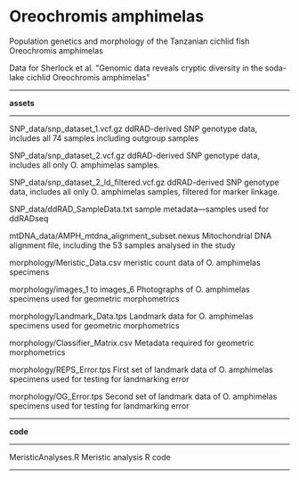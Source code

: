 # Oreochromis amphimelas

Population genetics and morphology of the Tanzanian cichlid fish Oreochromis amphimelas

Data for Sherlock et al. "Genomic data reveals cryptic diversity in the soda-lake cichlid Oreochromis amphimelas" 

***

**assets**

***

SNP_data/snp_dataset_1.vcf.gz ddRAD-derived SNP genotype data, includes all 74 samples including outgroup samples

SNP_data/snp_dataset_2.vcf.gz ddRAD-derived SNP genotype data, includes all only O. amphimelas samples.

SNP_data/snp_dataset_2_ld_filtered.vcf.gz ddRAD-derived SNP genotype data, includes all only O. amphimelas samples, filtered for marker linkage.

SNP_data/ddRAD_SampleData.txt sample metadata—samples used for ddRADseq

mtDNA_data/AMPH_mtdna_alignment_subset.nexus Mitochondrial DNA alignment file, including the 53 samples analysed in the study

morphology/Meristic_Data.csv meristic count data of O. amphimelas specimens

morphology/images_1 to images_6 Photographs of O. amphimelas specimens used for geometric morphometrics

morphology/Landmark_Data.tps Landmark data for O. amphimelas specimens used for geometric morphometrics

morphology/Classifier_Matrix.csv Metadata required for geometric morphometrics

morphology/REPS_Error.tps First set of landmark data of O. amphimelas specimens used for testing for landmarking error

morphology/OG_Error.tps Second set of landmark data of O. amphimelas specimens used for testing for landmarking error

***

**code**

***

MeristicAnalyses.R Meristic analysis R code

***
